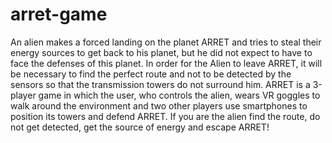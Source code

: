 # arret-game
An alien makes a forced landing on the planet ARRET and tries to steal their energy sources to get back to his planet, but he did not expect to have to face the defenses of this planet. In order for the Alien to leave ARRET, it will be necessary to find the perfect route and not to be detected by the sensors so that the transmission towers do not surround him.   ARRET is a 3-player game in which the user, who controls the alien, wears VR goggles to walk around the environment and two other players use smartphones to position its towers and defend ARRET.   If you are the alien find the route, do not get detected, get the source of energy and escape ARRET!
